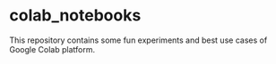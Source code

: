 # colab_notebooks
This repository contains some fun experiments and best use cases of Google Colab platform.
